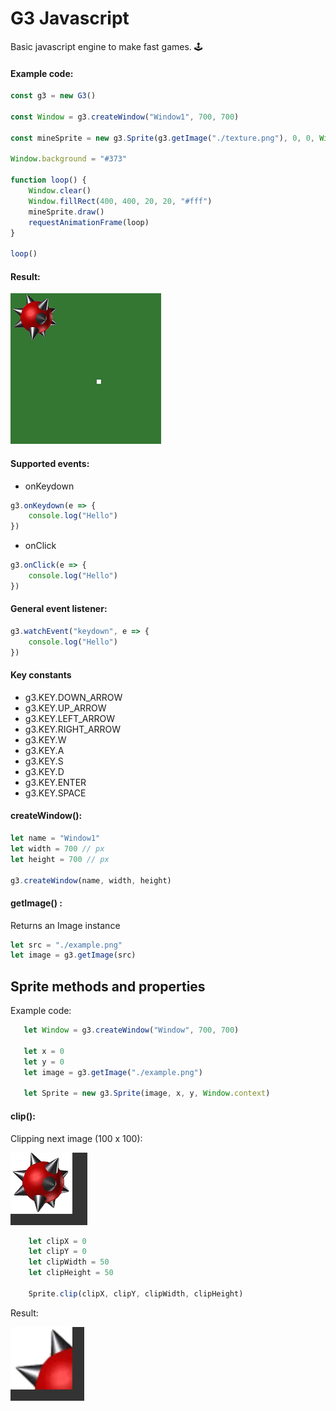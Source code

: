 # G3 Javascript
Basic javascript engine to make fast games. 🕹️
#### Example code:
```js
const g3 = new G3()

const Window = g3.createWindow("Window1", 700, 700)

const mineSprite = new g3.Sprite(g3.getImage("./texture.png"), 0, 0, Window.context)

Window.background = "#373"

function loop() {
    Window.clear()
    Window.fillRect(400, 400, 20, 20, "#fff")
    mineSprite.draw()
    requestAnimationFrame(loop)
}

loop()
```
#### Result:

![Preview image](/assets/example.png)

#### Supported events:

- onKeydown
```js
g3.onKeydown(e => {
    console.log("Hello")
})
```
- onClick
```js
g3.onClick(e => {
    console.log("Hello")
})
```
#### General event listener:

```js
g3.watchEvent("keydown", e => {
    console.log("Hello")
})
```
#### Key constants
- g3.KEY.DOWN_ARROW
- g3.KEY.UP_ARROW
- g3.KEY.LEFT_ARROW
- g3.KEY.RIGHT_ARROW
- g3.KEY.W
- g3.KEY.A
- g3.KEY.S
- g3.KEY.D
- g3.KEY.ENTER
- g3.KEY.SPACE

#### createWindow():

```js
let name = "Window1"
let width = 700 // px
let height = 700 // px

g3.createWindow(name, width, height)
```

#### getImage() :
Returns an Image instance

```js
let src = "./example.png"
let image = g3.getImage(src)
```

## Sprite methods and properties

Example code:
```js
   let Window = g3.createWindow("Window", 700, 700)

   let x = 0
   let y = 0
   let image = g3.getImage("./example.png")
   
   let Sprite = new g3.Sprite(image, x, y, Window.context)
```

####  clip():

Clipping next image (100 x 100):

![Example image](/assets/example2.png)

```js
    let clipX = 0
    let clipY = 0
    let clipWidth = 50
    let clipHeight = 50
    
    Sprite.clip(clipX, clipY, clipWidth, clipHeight)
```
Result:

![Example image 2](/assets/example3.png)
